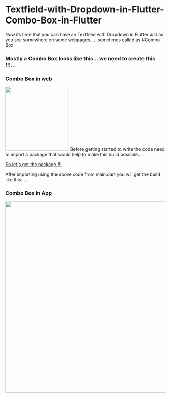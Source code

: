 # Textfield-with-Dropdown-in-Flutter-Combo-Box-in-Flutter
Now its time that you can have an Textfiled with Dropdown in Flutter just as you see somewhere on some webpages..... sometimes called as #Combo Box
<h3>Mostly a Combo Box looks like this... we need to create this !!!...
  
<h3>Combo Box in web</h3> 
<img src="https://github.com/neon97/Textfield-with-Dropdown-in-Flutter-Combo-Box-in-FLutter/blob/master/Screenshots/combo%20box.jpg?raw=true"  width="200" >
</img>
Before getting started to write the code need to import a package that would help to make this build possible.....

<a class="github-button" href="https://pub.dev/packages/dropdownfield#-installing-tab-" data-size="large" aria-label="Follow @ntkme on GitHub">So let's get the package !!!</a>

After importing using the above code from main.dart you will get the build like this.....
<h3>Combo Box in App</h3> 
<img src="https://github.com/neon97/Textfield-with-Dropdown-in-Flutter-Combo-Box-in-FLutter/blob/master/Screenshots/Untitled.jpg?raw=true"  width="600" >
</img>


